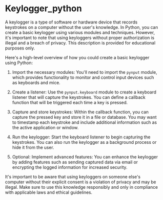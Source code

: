 # Keylogger_python
A keylogger is a type of software or hardware device that records keystrokes on a computer without the user's knowledge. In Python, you can create a basic keylogger using various modules and techniques. However, it's important to note that using keyloggers without proper authorization is illegal and a breach of privacy. This description is provided for educational purposes only.

Here's a high-level overview of how you could create a basic keylogger using Python:

1. Import the necessary modules: You'll need to import the `pynput` module, which provides functionality to monitor and control input devices such as keyboards and mice.

2. Create a listener: Use the `pynput.keyboard` module to create a keyboard listener that will capture the keystrokes. You can define a callback function that will be triggered each time a key is pressed.

3. Capture and store keystrokes: Within the callback function, you can capture the pressed key and store it in a file or database. You may want to timestamp each keystroke and include additional information such as the active application or window.

4. Run the keylogger: Start the keyboard listener to begin capturing the keystrokes. You can also run the keylogger as a background process or hide it from the user.

5. Optional: Implement advanced features: You can enhance the keylogger by adding features such as sending captured data via email or encrypting the logged information for increased security.

It's important to be aware that using keyloggers on someone else's computer without their explicit consent is a violation of privacy and may be illegal. Make sure to use this knowledge responsibly and only in compliance with applicable laws and ethical guidelines.

